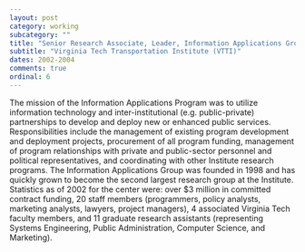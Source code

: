 ```yaml
---
layout: post
category: working
subcategory: ""
title: "Senior Research Associate, Leader, Information Applications Group"
subtitle: "Virginia Tech Transportation Institute (VTTI)"
dates: 2002-2004
comments: true
ordinal: 6
---
```


The mission of the Information Applications Program was to utilize information technology and
inter-institutional (e.g.	public-private) partnerships to develop and deploy new	or enhanced public
services.	Responsibilities include the management of existing program development and
deployment projects,	procurement of all program funding, management of program relationships
with private and public-sector personnel and political representatives,	and coordinating with other
Institute research programs.	The Information Applications Group was founded in 1998	and has
quickly grown	to become the second largest research group at the Institute.	Statistics as	of 2002	for
the center were:	over $3	million in committed contract funding, 20	staff members (programmers,
policy analysts,	marketing analysts,	lawyers,	project managers), 4	associated Virginia	Tech faculty
members,	and 11 graduate research assistants (representing Systems Engineering, Public
Administration,	Computer Science, and Marketing).
